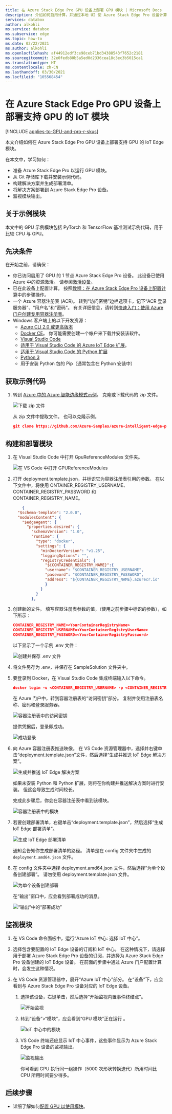 ```yaml
---
title: 在 Azure Stack Edge Pro GPU 设备上部署 GPU 模块 | Microsoft Docs
description: 介绍如何启用计算，并通过本地 UI 使 Azure Stack Edge Pro 设备计算就绪。
services: databox
author: alkohli
ms.service: databox
ms.subservice: edge
ms.topic: how-to
ms.date: 02/22/2021
ms.author: alkohli
ms.openlocfilehash: af44912edf3ce98ceb71bd34388543f7652c2181
ms.sourcegitcommit: 32e0fedb80b5a5ed0d2336cea18c3ec3b5015ca1
ms.translationtype: HT
ms.contentlocale: zh-CN
ms.lasthandoff: 03/30/2021
ms.locfileid: "105568454"
---
```

# <a name="deploy-a-gpu-enabled-iot-module-on-azure-stack-edge-pro-gpu-device"></a>在 Azure Stack Edge Pro GPU 设备上部署支持 GPU 的 IoT 模块

[!INCLUDE [applies-to-GPU-and-pro-r-skus](../../includes/azure-stack-edge-applies-to-gpu-pro-r-sku.md)]

本文介绍如何在 Azure Stack Edge Pro GPU 设备上部署支持 GPU 的 IoT Edge 模块。 

在本文中，学习如何：
  - 准备 Azure Stack Edge Pro 以运行 GPU 模块。
  - 从 Git 存储库下载并安装示例代码。
  - 构建解决方案并生成部署清单。
  - 将解决方案部署到 Azure Stack Edge Pro 设备。
  - 监视模块输出。


## <a name="about-sample-module"></a>关于示例模块

本文中的 GPU 示例模块包括 PyTorch 和 TensorFlow 基准测试示例代码，用于比较 CPU 与 GPU。

## <a name="prerequisites"></a>先决条件

在开始之前，请确保：

- 你已访问启用了 GPU 的 1 节点 Azure Stack Edge Pro 设备。 此设备已使用 Azure 中的资源激活。 请参阅[激活设备](azure-stack-edge-gpu-deploy-activate.md)。
- 已在此设备上配置计算。 按照[教程：在 Azure Stack Edge Pro 设备上配置计算](azure-stack-edge-gpu-deploy-configure-compute.md)中的步骤操作。
- 一个 Azure 容器注册表 (ACR)。 转到“访问密钥”边栏选项卡，记下“ACR 登录服务器”、“用户名”和“密码”。 有关详细信息，请转到[快速入门：使用 Azure 门户创建专用容器注册表](../container-registry/container-registry-get-started-portal.md#create-a-container-registry)。
- Windows 客户端上的以下开发资源：
    - [Azure CLI 2.0 或更高版本](https://aka.ms/installazurecliwindows)
    - [Docker CE](https://store.docker.com/editions/community/docker-ce-desktop-windows)。 你可能需要创建一个帐户来下载并安装该软件。
    - [Visual Studio Code](https://code.visualstudio.com/)  
    - [适用于 Visual Studio Code 的 Azure IoT Edge 扩展](https://marketplace.visualstudio.com/items?itemName=vsciot-vscode.azure-iot-edge)。    
    - [适用于 Visual Studio Code 的 Python 扩展](https://marketplace.visualstudio.com/items?itemName=ms-python.python)    
    - [Python 3](https://www.python.org/)    
    - 用于安装 Python 包的 Pip（通常包含在 Python 安装中）

## <a name="get-the-sample-code"></a>获取示例代码

1. 转到 [Azure 中的 Azure 智能边缘模式示例](https://github.com/azure-samples/azure-intelligent-edge-patterns)。 克隆或下载代码的 zip 文件。 

    ![下载 zip 文件](media/azure-stack-edge-gpu-deploy-sample-module/download-zip-file-1.png)

    从 zip 文件中提取文件。 也可以克隆示例。

    ```json
    git clone https://github.com/Azure-Samples/azure-intelligent-edge-patterns.git
    ```

## <a name="build-and-deploy-module"></a>构建和部署模块

1. 在 Visual Studio Code 中打开 GpuReferenceModules 文件夹。

    ![在 VS Code 中打开 GPUReferenceModules](media/azure-stack-edge-gpu-deploy-sample-module/open-folder-gpu-sample-1.png)

2. 打开 deployment.template.json，并标识它为容器注册表引用的参数。 在以下文件中，将使用 ONTAINER_REGISTRY_USERNAME、CONTAINER_REGISTRY_PASSWORD 和 CONTAINER_REGISTRY_NAME。

    ```json
        {
      "$schema-template": "2.0.0",
      "modulesContent": {
        "$edgeAgent": {
          "properties.desired": {
            "schemaVersion": "1.0",
            "runtime": {
              "type": "docker",
              "settings": {
                "minDockerVersion": "v1.25",
                "loggingOptions": "",
                "registryCredentials": {
                  "${CONTAINER_REGISTRY_NAME}":{
                  "username": "$CONTAINER_REGISTRY_USERNAME",
                  "password": "$CONTAINER_REGISTRY_PASSWORD",
                  "address": "${CONTAINER_REGISTRY_NAME}.azurecr.io"
                  }
                }
              }
            },
    ```
3. 创建新的文件。 填写容器注册表参数的值，（使用之前步骤中标识的参数），如下所示： 

    ```json
    CONTAINER_REGISTRY_NAME=<YourContainerRegistryName>
    CONTAINER_REGISTRY_USERNAME=<YourContainerRegistryUserName>
    CONTAINER_REGISTRY_PASSWORD=<YourContainerRegistryPassword>
    ```
    以下显示了一个示例 .env 文件：
    
    ![创建并保存 .env 文件](media/azure-stack-edge-gpu-deploy-sample-module/create-save-env-file-1.png)

4. 将文件另存为 .env，并保存在 SampleSolution 文件夹中。

5. 要登录到 Docker，在 Visual Studio Code 集成终端输入以下命令。 

    ```json
    docker login -u <CONTAINER_REGISTRY_USERNAME> -p <CONTAINER_REGISTRY_PASSWORD> <CONTAINER_REGISTRY_NAME>
    ```
    在 Azure 门户中，转到容器注册表的“访问密钥”部分。 复制并使用注册表名称、密码和登录服务器。

    ![容器注册表中的访问密钥](media/azure-stack-edge-gpu-deploy-sample-module/container-registry-access-keys-1.png)

    提供凭据后，登录即成功。

    ![成功登录](media/azure-stack-edge-gpu-deploy-sample-module/successful-sign-in-1.png)

6. 向 Azure 容器注册表推送映像。 在 VS Code 资源管理器中，选择并右键单击“deployment.template.json”文件，然后选择“生成并推送 IoT Edge 解决方案”。  

    ![生成并推送 IoT Edge 解决方案](media/azure-stack-edge-gpu-deploy-sample-module/build-push-iot-edge-solution-1.png)   

    如果未安装 Python 和 Python 扩展，则将在你构建并推送解决方案时进行安装。 但这会导致生成时间较长。 

    完成此步骤后，你会在容器注册表中看到该模块。

    ![容器注册表中的模块](media/azure-stack-edge-gpu-deploy-sample-module/module-container-registry-1.png)    


7. 若要创建部署清单，右键单击“deployment.template.json”，然后选择“生成 IoT Edge 部署清单”。 

    ![生成 IoT Edge 部署清单](media/azure-stack-edge-gpu-deploy-sample-module/generate-iot-edge-deployment-manifest-1.png)  

    通知会告知你生成部署清单的路径。 清单是在 config 文件夹中生成的 `deployment.amd64.json` 文件。 

8. 在 config 文件夹中选择 deployment.amd64.json 文件，然后选择“为单个设备创建部署”。 请勿使用 deployment.template.json 文件。 

    ![为单个设备创建部署](media/azure-stack-edge-gpu-deploy-sample-module/create-deployment-single-device-1.png)  

    在“输出”窗口中，应会看到部署成功的消息。

    ![“输出”中的“部署成功”](media/azure-stack-edge-gpu-deploy-sample-module/deployment-succeeded-output-1.png) 

## <a name="monitor-the-module"></a>监视模块  

1. 在 VS Code 命令面板中，运行“Azure IoT 中心: 选择 IoT 中心”。

2. 选择包含要配置的 IoT Edge 设备的订阅和 IoT 中心。 在这种情况下，请选择用于部署 Azure Stack Edge Pro 设备的订阅，并选择为 Azure Stack Edge Pro 设备创建的 IoT Edge 设备。 在前面的步骤中通过 Azure 门户配置计算时，会发生这种情况。

3. 在 VS Code 资源管理器中，展开“Azure IoT 中心”部分。 在“设备”下，应会看到与 Azure Stack Edge Pro 设备对应的 IoT Edge 设备。 

    1. 选择该设备，右键单击，然后选择“开始监视内置事件终结点”。
  
        ![开始监视](media/azure-stack-edge-gpu-deploy-sample-module/monitor-builtin-event-endpoint-1.png)  

    2. 转到“设备”>“模块”，应会看到“GPU 模块”正在运行 。

        ![IoT 中心中的模块](media/azure-stack-edge-gpu-deploy-sample-module/module-iot-hub-1.png)  

    3. VS Code 终端还应显示 IoT 中心事件，这些事件显示为 Azure Stack Edge Pro 设备的监视输出。

        ![监视输出](media/azure-stack-edge-gpu-deploy-sample-module/monitor-events-output-1.png) 

        你可看到 GPU 执行同一组操作（5000 次形状转换迭代）所用时间比 CPU 所用时间要少得多。

## <a name="next-steps"></a>后续步骤

- 详细了解如何[配置 GPU 以使用模块](./azure-stack-edge-gpu-configure-gpu-modules.md)。